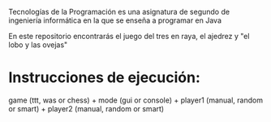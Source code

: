 
Tecnologías de la Programación es una asignatura de segundo de ingeniería informática en la que se enseña a programar en Java

En este repositorio encontrarás el juego del tres en raya, el ajedrez y "el lobo y las ovejas"

# Instrucciones de ejecución:

game (ttt, was or chess) + mode (gui or console) + player1 (manual, random or smart) + player2 (manual, random or smart)
